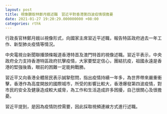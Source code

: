 ```yaml
---
layout: post
title: 視像聽取林鄭月娥述職　習近平對香港第四波疫情很擔憂
date: 2021-01-27 19:20:29.000000000 +08:00
categories: rthk
---
```


行政長官林鄭月娥以視像形式，向國家主席習近平述職，報告特區政府過去一年工作、新型肺炎疫情等情況。

中央電視台新聞聯播頭條報道香港特首及澳門特首的視像述職。習近平表示，中央政府全力支持香港特區政府抗擊疫情，大家要堅定信心，團結抗疫，祖國永遠是香港的堅強後盾，眼前的困難一定能夠戰勝。

習近平又向香港全體居民表示誠摯慰問，指出疫情持續一年多，為世界帶來嚴重衝擊，香港作為高度開放的國際城市，所受的影響比較大，香港爆發第四波疫情，對市民的安全及健康造成較大威脅，為工作和生活造成許多困擾，自己很關心及很擔憂。

習近平提到，是因為疫情防控需要，因此採取視頻連線方式進行述職。
